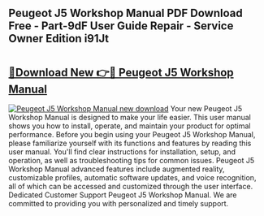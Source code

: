 ## Peugeot J5 Workshop Manual PDF Download Free - Part-9dF User Guide Repair - Service Owner Edition i91Jt

# <h2><a href="http://bc73744.oget.top/?id=Peugeot+J5+Workshop+Manual">🔗Download New 👉🔴 Peugeot J5 Workshop Manual</a></h2>

[![Peugeot J5 Workshop Manual new download](https://i.imgur.com/5g1atiW.png)](http://bc73744.oget.top/?id=Peugeot+J5+Workshop+Manual)
Your new Peugeot J5 Workshop Manual is designed to make your life easier. This user manual shows you how to install, operate, and maintain your product for optimal performance. Before you begin using your Peugeot J5 Workshop Manual, please familiarize yourself with its functions and features by reading this user manual. You'll find clear instructions for installation, setup, and operation, as well as troubleshooting tips for common issues. Peugeot J5 Workshop Manual advanced features include augmented reality, customizable profiles, automatic software updates, and voice recognition, all of which can be accessed and customized through the user interface. Dedicated Customer Support Peugeot J5 Workshop Manual. We are committed to providing you with personalized and timely support.
